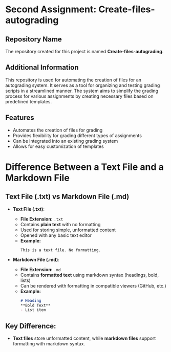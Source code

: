 
# Second Assignment: Create-files-autograding

## Repository Name
The repository created for this project is named **Create-files-autograding**.

## Additional Information
This repository is used for automating the creation of files for an autograding system. It serves as a tool for organizing and testing grading scripts in a streamlined manner. The system aims to simplify the grading process for various assignments by creating necessary files based on predefined templates.

## Features
- Automates the creation of files for grading
- Provides flexibility for grading different types of assignments
- Can be integrated into an existing grading system
- Allows for easy customization of templates



# Difference Between a Text File and a Markdown File

## Text File (.txt) vs Markdown File (.md)

- **Text File (.txt)**:
  - **File Extension:** `.txt`
  - Contains **plain text** with no formatting
  - Used for storing simple, unformatted content
  - Opened with any basic text editor
  - **Example:**
    ```
    This is a text file. No formatting.
    ```

- **Markdown File (.md)**:
  - **File Extension:** `.md`
  - Contains **formatted text** using markdown syntax (headings, bold, lists)
  - Can be rendered with formatting in compatible viewers (GitHub, etc.)
  - **Example:**
    ```markdown
    # Heading
    **Bold Text**
    - List item
    ```

## Key Difference:
- **Text files** store unformatted content, while **markdown files** support formatting with markdown syntax.


